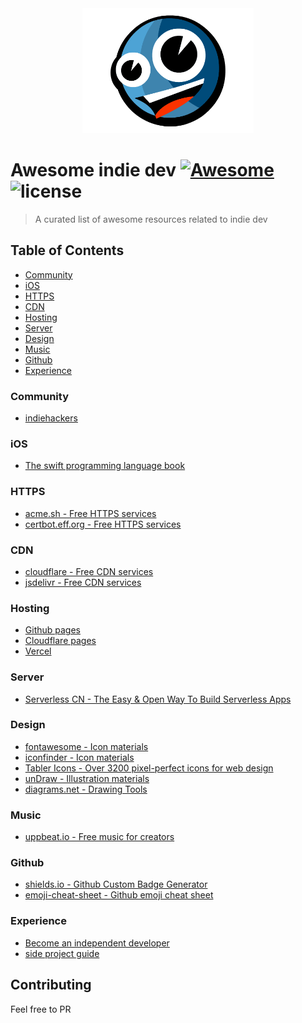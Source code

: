 <div align="center">
  <img src="./topface.png" height="200px">
</div>

# Awesome indie dev [![Awesome](https://cdn.rawgit.com/sindresorhus/awesome/d7305f38d29fed78fa85652e3a63e154dd8e8829/media/badge.svg)](https://github.com/sindresorhus/awesome) ![license](https://img.shields.io/github/license/aaronlamz/awesome-indie-dev-resources?color=brightgreen)

> A curated list of awesome resources related to indie dev 

## Table of Contents

- [Community](#Community)
- [iOS](#iOS)
- [HTTPS](#HTTPS)
- [CDN](#CDN)
- [Hosting](#Hosting)
- [Server](#Server)
- [Design](#Design)
- [Music](#Music)
- [Github](#Github)
- [Experience](#Experience)

### Community
- [indiehackers](https://www.indiehackers.com/)

### iOS
- [The swift programming language book](https://docs.swift.org/swift-book/)

### HTTPS
- [acme.sh - Free HTTPS services ](https://github.com/acmesh-official/acme.sh)
- [certbot.eff.org - Free HTTPS services  ](https://certbot.eff.org/)

### CDN
- [cloudflare - Free CDN services](https://www.cloudflare.com/zh-cn/cdn/)
- [jsdelivr  - Free CDN services](https://www.jsdelivr.com/)

### Hosting
- [Github pages](https://pages.github.com/)
- [Cloudflare pages](https://pages.cloudflare.com/)
- [Vercel](https://vercel.com/)

### Server
- [Serverless CN - The Easy & Open
Way To Build Serverless Apps](https://cn.serverless.com/)

### Design
- [fontawesome - Icon materials ](https://fontawesome.com/)
- [iconfinder - Icon materials ](https://www.iconfinder.com/)
- [Tabler Icons - Over 3200 pixel-perfect icons for web design](https://tabler-icons.io/)
- [unDraw - Illustration materials](https://undraw.co/illustrations)
- [diagrams.net - Drawing Tools](https://app.diagrams.net/)

### Music
- [uppbeat.io - Free music for creators](https://uppbeat.io/)

### Github
- [shields.io - Github Custom Badge Generator](https://shields.io/)
- [emoji-cheat-sheet - Github emoji cheat sheet](https://github.com/ikatyang/emoji-cheat-sheet#table-of-contents)

### Experience
- [Become an independent developer](https://www.reddit.com/r/iOSProgramming/comments/n17zgs/become_an_independent_developer/)
- [side project guide](https://sideproject.guide/)

## Contributing
Feel free to PR
